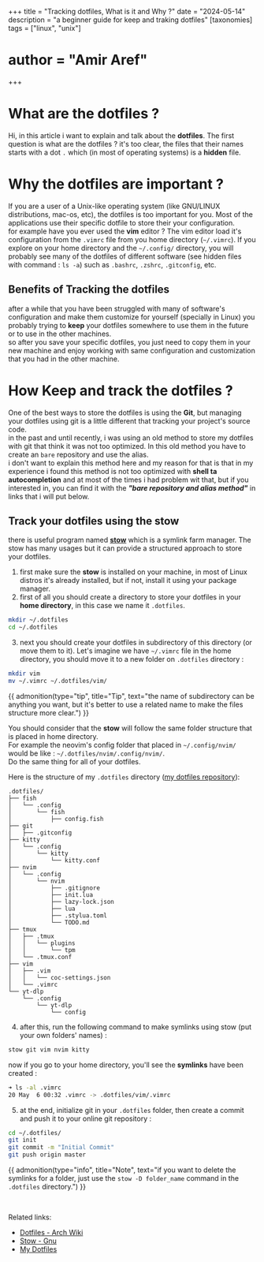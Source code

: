 +++
title = "Tracking dotfiles, What is it and Why ?"
date = "2024-05-14"
description = "a beginner guide for keep and traking dotfiles"
[taxonomies]
tags = ["linux", "unix"]
# author = "Amir Aref"
+++

# What are the dotfiles ?
Hi, in this article i want to explain and talk about the **dotfiles**.
The first question is what are the dotfiles ?
it's too clear, the files that their names starts with a dot `.` which (in most of operating systems) is a **hidden** file.

# Why the dotfiles are important ?
If you are a user of a Unix-like operating system (like GNU/LINUX distributions, mac-os, etc), the dotfiles is too important for you.
Most of the applications use their specific dotfile to store their your configuration.  
for example have you ever used the **vim** editor ? The vim editor load it's configuration from the `.vimrc` file from you home directory (`~/.vimrc`).
If you explore on your home directory and the `~/.config/` directory, you will probably see many of the dotfiles of different software (see hidden files with command : `ls -a`) such as `.bashrc`, `.zshrc`, `.gitconfig`, etc.

## Benefits of Tracking the dotfiles
after a while that you have been struggled with many of software's configuration and make them customize for yourself (specially in Linux) you probably trying to **keep** your dotfiles somewhere to use them in the future or to use in the other machines.  
so after you save your specific dotfiles, you just need to copy them in your new machine and enjoy working with same configuration and customization that you had in the other machine.

# How Keep and track the dotfiles ?
One of the best ways to store the dotfiles is using the **Git**, but managing your dotfiles using git is a little different that tracking your project's source code.  
in the past and until recently, i was using an old method to store my dotfiles with git that think it was not too optimized. In this old method you have to create an `bare` repository and use the alias.  
i don't want to explain this method here and my reason for that is that in my experience i found this method is not too optimized with **shell ta autocompletion** and at most of the times i had problem wit that, but if you interested in, you can find it with the **_"bare repository and alias method"_** in links that i will put below.


## Track your dotfiles using the stow
there is useful program named **[stow](https://www.gnu.org/software/stow/)** which is a symlink farm manager. The stow has many usages but it can provide a structured approach to store your dotfiles.

1. first make sure the **stow** is installed on your machine, in most of Linux distros it's already installed, but if not, install it using your package manager.
2. first of all you should create a directory to store your dotfiles in your **home directory**, in this case we name it `.dotfiles`.
```bash
mkdir ~/.dotfiles
cd ~/.dotfiles
```
3. next you should create your dotfiles in subdirectory of this directory (or move them to it).
Let's imagine we have `~/.vimrc` file in the home directory, you should move it to a new folder on `.dotfiles` directory :
```bash
mkdir vim
mv ~/.vimrc ~/.dotfiles/vim/
```

{{ admonition(type="tip", title="Tip", text="the name of subdirectory can be anything you want, but it's better to use a related name to make the files structure more clear.") }}

You should consider that the **stow** will follow the same folder structure that is placed in home directory.  
For example the neovim's config folder that placed in `~/.config/nvim/` would be like : `~/.dotfiles/nvim/.config/nvim/`.  
Do the same thing for all of your dotfiles.  

Here is the structure of my `.dotfiles` directory ([my dotfiles repository](https://github.com/AmirAref/dotfiles/)):
```
.dotfiles/
├── fish
│   └── .config
│       └── fish
│           ├── config.fish
├── git
│   ├── .gitconfig
├── kitty
│   └── .config
│       └── kitty
│           └── kitty.conf
├── nvim
│   └── .config
│       └── nvim
│           ├── .gitignore
│           ├── init.lua
│           ├── lazy-lock.json
│           ├── lua
│           ├── .stylua.toml
│           └── TODO.md
├── tmux
│   ├── .tmux
│   │   └── plugins
│   │       └── tpm
│   └── .tmux.conf
├── vim
│   ├── .vim
│   │   └── coc-settings.json
│   └── .vimrc
└── yt-dlp
    └── .config
        └── yt-dlp
            └── config
```
4. after this, run the following command to make symlinks using stow (put your own folders' names) :
```bash
stow git vim nvim kitty
```
now if you go to your home directory, you'll see the **symlinks** have been created :
```bash
➜ ls -al .vimrc
20 May  6 00:32 .vimrc -> .dotfiles/vim/.vimrc
```

5. at the end, initialize git in your `.dotfiles` folder, then create a commit and push it to your online git repository :
```bash
cd ~/.dotfiles/
git init
git commit -m "Initial Commit"
git push origin master
```

{{ admonition(type="info", title="Note", text="if you want to delete the symlinks for a folder, just use the `stow -D folder_name` command in the `.dotfiles` directory.") }}

<br>

Related links:
- [Dotfiles - Arch Wiki](https://wiki.archlinux.org/title/Dotfiles)
- [Stow - Gnu](https://www.gnu.org/software/stow/)
- [My Dotfiles](https://github.com/amiraref/dotfiles)
